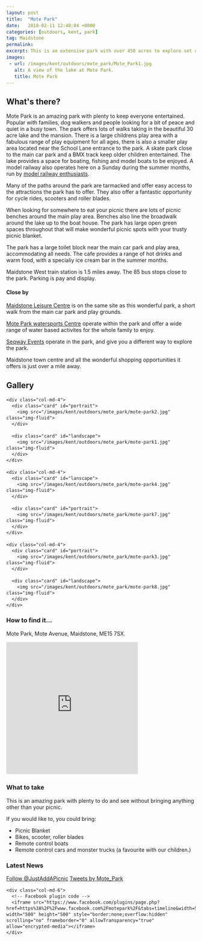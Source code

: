 ```yaml
---
layout: post
title:  "Mote Park"
date:   2018-02-11 12:48:04 +0000
categories: [outdoors, kent, park]
tag: Maidstone
permalink: 
excerpt: This is an extensive park with over 450 acres to explore set close to the centre of Madistone. It has a great children's play area, a 30 acre lake for pleasure use, a cafe and toilets. 
images:
 - url: /images/kent/outdoors/mote_park/Mote_Park1.jpg
   alt: A view of the lake at Mote Park.
   title: Mote Park
---
```


## What's there?
Mote Park is an amazing park with plenty to keep everyone entertained.  Popular with families, dog walkers and people looking for a bit of peace and quiet in a busy town.  The park offers lots of walks taking in the beautiful 30 acre lake and the mansion.  There is a large childrens play area with a fabulous range of play equipment for all ages, there is also a smaller play area located near the School Lane entrance to the park.  A skate park close to the main car park and a BMX track keep older children entertained.  The lake provides a space for boating, fishing and model boats to be enjoyed.  A model railway also operates here on a Sunday during the summer months, run by [model railway enthusiasts](http://www.motepark.co.uk/attractions/model-railway/).

Many of the paths around the park are tarmacked and offer easy access to the attractions the park has to offer.  They also offer a fantastic opportunity for cycle rides, scooters and roller blades.

When looking for somewhere to eat your picnic there are lots of picnic benches around the main play area.  Benches also line the broadwalk around the lake up to the boat house. The park has large open green spaces throughout that will make wonderful picnic spots with your trusty picnic blanket.

The park has a large toilet block near the main car park and play area, accommodating all needs.  The cafe provides a range of hot drinks and warm food, with a specialiy ice cream bar in the summer months.

Maidstone West train station is 1.5 miles away.  The 85 bus stops close to the park.  Parking is pay and display.

#### Close by
[Maidstone Leisure Centre](https://www.maidstoneleisure.com/) is on the same site as this wonderful park, a short walk from the main car park and play grounds.

[Mote Park watersports Centre](https://moteparkwatersports.com/) operate within the park and offer a wide range of water based activites for the whole family to enjoy.

[Seqway Events](https://segwayevents.co.uk/locations/kent-mote-park) operate in the park, and give you a different way to explore the park.

Maidstone town centre and all the wonderful shopping opportunities it offers is just over a mile away.


## Gallery

<div class="container">

  <div class="row">

    <div class="col-md-4">
      <div class="card" id="portrait">
        <img src="/images/kent/outdoors/mote_park/mote-park2.jpg" class="img-fluid">
      </div>

      <div class="card" id="landscape">
        <img src="/images/kent/outdoors/mote_park/mote-park1.jpg" class="img-fluid">
      </div>  
    </div>

    <div class="col-md-4">
      <div class="card" id="lanscape">
        <img src="/images/kent/outdoors/mote_park/mote-park4.jpg" class="img-fluid">
      </div>

      <div class="card" id="portrait">
        <img src="/images/kent/outdoors/mote_park/mote-park7.jpg" class="img-fluid">
      </div>
    </div>

    <div class="col-md-4">
      <div class="card" id="portrait">
        <img src="/images/kent/outdoors/mote_park/mote-park3.jpg" class="img-fluid">
      </div>

      <div class="card" id="landscape">
        <img src="/images/kent/outdoors/mote_park/mote-park8.jpg" class="img-fluid">
      </div>
    </div>

  </div>      
</div>


### How to find it...
Mote Park, Mote Avenue, Maidstone, ME15 7SX.

<iframe src="https://www.google.com/maps/embed?pb=!1m18!1m12!1m3!1d2496.3596275228438!2d0.5375415514290638!3d51.26769898592141!2m3!1f0!2f0!3f0!3m2!1i1024!2i768!4f13.1!3m3!1m2!1s0x0%3A0x3c76c0816f9f8d3d!2sMote+Park+Car+Park!5e0!3m2!1sen!2suk!4v1518379368300" width="350" height="350" frameborder="0" style="border:0" allowfullscreen></iframe>

### What to take
This is an amazing park with plenty to do and see without bringing anything other than your picnic.  

If you would like to, you could bring:
* Picnic Blanket
* Bikes, scooter, roller blades
* Remote control boats
* Remote control cars and monster trucks (a favourite with our children.)

### Latest News

<div class="container">
  <div class="row">
    <div class="col-md-6">
      <!-- Follow JAAP on Twitter -->
      <a href="https://twitter.com/JustAddAPicnic?ref_src=twsrc%5Etfw" class="twitter-follow-button" data-show-count="false">Follow @JustAddAPicnic</a><script async src="https://platform.twitter.com/widgets.js" charset="utf-8"></script>
      <!-- Twitter plugin code -->
      <a class="twitter-timeline" data-width="500" data-height="500" href="https://twitter.com/Mote_Park?ref_src=twsrc%5Etfw">Tweets by Mote_Park</a> <script async src="https://platform.twitter.com/widgets.js" charset="utf-8"></script>
    </div>
  
    <div class="col-md-6">
      <!-- Facebook plugin code -->
      <iframe src="https://www.facebook.com/plugins/page.php?href=https%3A%2F%2Fwww.facebook.com%2Fmotepark%2F&tabs=timeline&width=500&height=500&small_header=true&adapt_container_width=true&hide_cover=false&show_facepile=true&appId" width="500" height="500" style="border:none;overflow:hidden" scrolling="no" frameborder="0" allowTransparency="true" allow="encrypted-media"></iframe>
    </div>
  </div>
</div>


